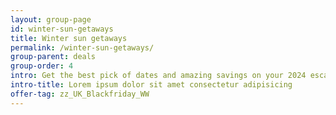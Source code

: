 ```yaml
---
layout: group-page
id: winter-sun-getaways
title: Winter sun getaways
permalink: /winter-sun-getaways/
group-parent: deals
group-order: 4
intro: Get the best pick of dates and amazing savings on your 2024 escape. Whether it's the Algarve, Croatian coast, Balearic or Greek islands, or somewhere far-flung, we've got the very best deals on 2024 holidays. Our End of January Sale is unmissable!
intro-title: Lorem ipsum dolor sit amet consectetur adipisicing
offer-tag: zz_UK_Blackfriday_WW
---
```

